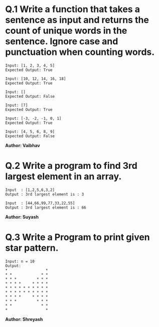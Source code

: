 # Q.1 Write a function that takes a sentence as input and returns the count of unique words in the sentence. Ignore case and punctuation when counting words.
```
Input: [1, 2, 3, 4, 5]
Expected Output: True

Input: [10, 12, 14, 16, 18]
Expected Output: True

Input: []
Expected Output: False

Input: [7]
Expected Output: True

Input: [-3, -2, -1, 0, 1]
Expected Output: True

Input: [4, 5, 6, 8, 9]
Expected Output: False
```
**Author: Vaibhav**

# Q.2 Write a program to find 3rd largest element in an array.
```
Input  : [1,2,5,6,3,2]
Output : 3rd largest element is : 3

Input  : [44,66,99,77,33,22,55]
Output : 3rd largest element is : 66
```
**Author: Suyash**

# Q.3 Write a Program to print given star pattern.
```
Input: n = 10
Output:
*                 * 
* *             * * 
* * *         * * * 
* * * *     * * * * 
* * * * * * * * * * 
* * * * * * * * * * 
* * * *     * * * * 
* * *         * * * 
* *             * * 
*                 *
```
**Author: Shreyash**

